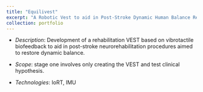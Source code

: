 ```yaml
---
title: "Equilivest"
excerpt: "A Robotic Vest to aid in Post-Stroke Dynamic Human Balance Rehabilitation"
collection: portfolio
---
```


* *Description*: Development of a rehabilitation VEST based on vibrotactile biofeedback to aid in post-stroke neurorehabilitation procedures aimed to restore dynamic balance.

* *Scope*: stage one involves only creating the VEST and test clinical hypothesis.

* *Technologies*: IoRT, IMU








